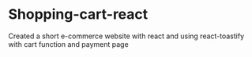 # Shopping-cart-react
Created a short e-commerce website with react and using react-toastify with cart function and  payment page 
